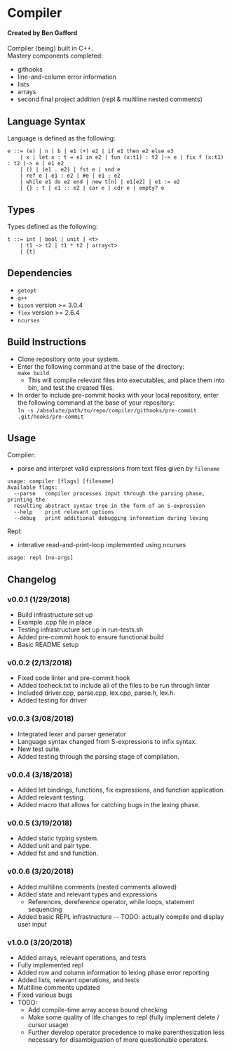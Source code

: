 # Compiler
#### Created by Ben Gafford
Compiler (being) built in C++.  
Mastery components completed:
* githooks
* line-and-column error information
* lists
* arrays
* second final project addition (repl & multiline nested comments)

## Language Syntax
Language is defined as the following:   
```
e ::= (e) | n | b | e1 (+) e2 | if e1 then e2 else e3
    | x | let x : t = e1 in e2 | fun (x:t1) : t2 |-> e | fix f (x:t1) : t2 |-> e | e1 e2
    | () | (e1 . e2) | fst e | snd e
    | ref e | e1 : e2 | #e | e1 ; e2
    | while e1 do e2 end | new t[n] | e1[e2] | e1 := e2
    | {} : t | e1 :: e2 | car e | cdr e | empty? e
```

## Types
Types defined as the following:
```
t ::= int | bool | unit | <t> 
    | t1 -> t2 | t1 * t2 | array<t>
    | {t}
```

## Dependencies
* `getopt`
* `g++`
* `bison` version >= 3.0.4
* `flex`  version >= 2.6.4
* `ncurses`

## Build Instructions
* Clone repository onto your system.
* Enter the following command at the base of the directory:  
    `make build`  
     * This will compile relevant files into executables, and place them into bin, and test the created files.
* In order to include pre-commit hooks with your local repository, enter the following command at the base of your repository:  
    `ln -s /absolute/path/to/repo/compiler/githooks/pre-commit .git/hooks/pre-commit`
    
## Usage
Compiler: 
* parse and interpret valid expressions from text files given by `filename` 
```
usage: compiler [flags] [filename]
Available flags:  
  --parse   compiler processes input through the parsing phase, printing the 
  resulting abstract syntax tree in the form of an S-expression
  --help    print relevant options
  --debug   print additional debugging information during lexing
``` 
Repl:
* interative read-and-print-loop implemented using ncurses
```
usage: repl [no-args]
```

## Changelog
### v0.0.1 (1/29/2018)
* Build infrastructure set up
* Example .cpp file in place
* Testing infrastructure set up in run-tests.sh
* Added pre-commit hook to ensure functional build
* Basic README setup

### v0.0.2 (2/13/2018)
* Fixed code linter and pre-commit hook
* Added tocheck.txt to include all of the files to be run through linter
* Included driver.cpp, parse.cpp, lex.cpp, parse.h, lex.h.
* Added testing for driver

### v0.0.3 (3/08/2018)
* Integrated lexer and parser generator
* Language syntax changed from S-expressions to infix syntax. 
* New test suite.
* Added testing through the parsing stage of compilation. 

### v0.0.4 (3/18/2018)
* Added let bindings, functions, fix expressions, and function application.
* Added relevant testing.
* Added macro that allows for catching bugs in the lexing phase.

### v0.0.5 (3/19/2018)
* Added static typing system.
* Added unit and pair type.
* Added fst and snd function.

### v0.0.6 (3/20/2018)
* Added multiline comments (nested comments allowed)
* Added state and relevant types and expressions
  * References, dereference operator, while loops, statement sequencing
* Added basic REPL infrastructure -- TODO: actually compile and display user input

### v1.0.0 (3/20/2018)
* Added arrays, relevant operations, and tests
* Fully implemented repl
* Added row and column information to lexing phase error reporting
* Added lists, relevant operations, and tests
* Multiline comments updated
* Fixed various bugs
* TODO: 
  * Add compile-time array access bound checking
  * Make some quality of life changes to repl (fully implement delete / cursor usage)
  * Further develop operator precedence to make parenthesization less necessary for disambiguation of more questionable operators.
  
  

